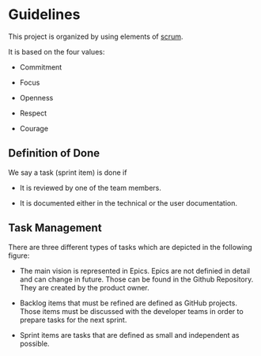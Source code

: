 # Guidelines

This project is organized by using elements of [scrum](https://en.wikipedia.org/wiki/Scrum_(software_development)).

It is based on the four values:

* Commitment

* Focus

* Openness

* Respect

* Courage

## Definition of Done

We say a task (sprint item) is done if 

* It is reviewed by one of the team members.

* It is documented either in the technical or the user documentation.

## Task Management

There are three different types of tasks which are depicted in the following figure:



* The main vision is represented in Epics. Epics are not definied in detail and can change in future. 
  Those can be found in the Github Repository. They are created by the product owner.

* Backlog items that must be refined are defined as GitHub projects. Those items must be discussed with the developer teams in order to prepare tasks for the next sprint.

* Sprint items are tasks that are defined as small and independent as possible.
